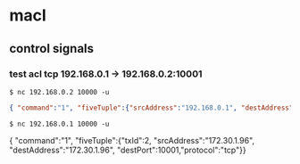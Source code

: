 # macl


## control signals
### test acl tcp 192.168.0.1 -> 192.168.0.2:10001
```shell
$ nc 192.168.0.2 10000 -u
```
```json
{ "command":"1", "fiveTuple":{"srcAddress":"192.168.0.1", "destAddress":"192.168.0.2", "destPort":10001,"protocol":"tcp"}}
```
```shell
$ nc 192.168.0.1 10000 -u
```


{ "command":"1", "fiveTuple":{"txId":2, "srcAddress":"172.30.1.96", "destAddress":"172.30.1.96", "destPort":10001,"protocol":"tcp"}}